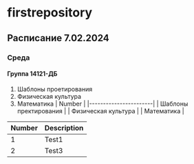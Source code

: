 # firstrepository
## Расписание 7.02.2024
### Среда
#### Группа 14121-ДБ
1. Шаблоны проетирования
2. Физическая культура
3. Математика
| Number                |
|-----------------------|
| Шаблоны пректирования |
| Физическая культура   |
| Математика            |


| Number   | Description   |
|----------|---------------|
| 1        | Test1         |
| 2        | Test3         |
